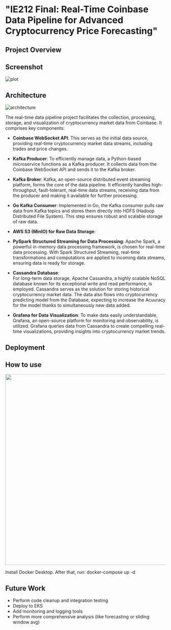 # "IE212 Final: Real-Time Coinbase Data Pipeline for Advanced Cryptocurrency Price Forecasting"

## Project Overview

## Screenshot

![plot](https://i.imgur.com/arNNfss.png)
## Architecture

![architecture]()

The real-time data pipeline project facilitates the collection, processing, storage, and visualization of cryptocurrency market data from Coinbase. It comprises key components:

- **Coinbase WebSocket API**: This serves as the initial data source, providing real-time cryptocurrency market data streams, including trades and price changes.

- **Kafka Producer**: To efficiently manage data, a Python-based microservice functions as a Kafka producer. It collects data from the Coinbase WebSocket API and sends it to the Kafka broker.

- **Kafka Broker**: Kafka, an open-source distributed event streaming platform, forms the core of the data pipeline. It efficiently handles high-throughput, fault-tolerant, real-time data streams, receiving data from the producer and making it available for further processing.

- **Go Kafka Consumer**: Implemented in Go, the Kafka consumer pulls raw data from Kafka topics and stores them directly into HDFS (Hadoop Distributed File System). This step ensures robust and scalable storage of raw data.
- **AWS S3 (MinIO) for Raw Data Storage**: 

- **PySpark Structured Streaming for Data Processing**: Apache Spark, a powerful in-memory data processing framework, is chosen for real-time data processing. With Spark Structured Streaming, real-time transformations and computations are applied to incoming data streams, ensuring data is ready for storage.

- **Cassandra Database**:  
For long-term data storage, Apache Cassandra, a highly scalable NoSQL database known for its exceptional write and read performance, is employed. Cassandra serves as the solution for storing historical cryptocurrency market data. 
The data also flows into cryptocurrency predicting model from the Database, expecting to increase the Acuuracy for the model thanks to simultaneously new data added.

- **Grafana for Data Visualization**: To make data easily understandable, Grafana, an open-source platform for monitoring and observability, is utilized. Grafana queries data from Cassandra to create compelling real-time visualizations, providing insights into cryptocurrency market trends.

## Deployment
<!--
![kubernetes-pods](https://i.imgur.com/LacnL5c.png)
-->

## How to use
<p align="center">
  <img src="https://i.imgur.com/LU2iYUF.png" style="width: 600px"/>
</p>

Install Docker Desktop. After that, run: docker-compose up -d
## Future Work
* Perform code cleanup and integration testing
* Deploy to EKS
* Add monitoring and logging tools
* Perform more comprehensive analysis (like forecasting or sliding window avg)
